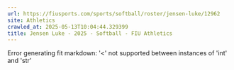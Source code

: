 ```yaml
---
url: https://fiusports.com/sports/softball/roster/jensen-luke/12962
site: Athletics
crawled_at: 2025-05-13T10:04:44.329399
title: Jensen Luke - 2025 - Softball - FIU Athletics
---
```


Error generating fit markdown: '<' not supported between instances of 'int' and 'str'
